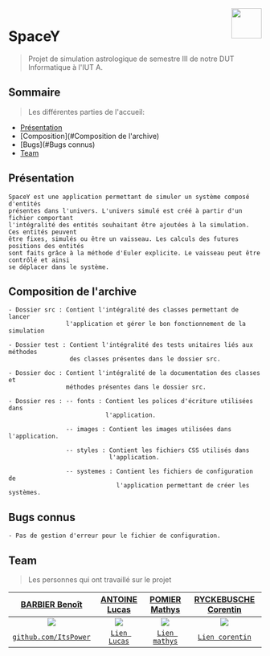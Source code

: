 <img src="https://git-iut.univ-lille1.fr/uploads/-/system/project/avatar/3247/spacey.png" align="right" height="60" width="60"/>

# SpaceY

> Projet de simulation astrologique de semestre III de notre DUT Informatique à l'IUT A.

## Sommaire

> Les différentes parties de l'accueil:

- [Présentation](#Présentation)
- [Composition](#Composition de l'archive)
- [Bugs](#Bugs connus)
- [Team](#Team)


## Présentation

    SpaceY est une application permettant de simuler un système composé d'entités 
    présentes dans l'univers. L'univers simulé est créé à partir d'un fichier comportant 
    l'intégralité des entités souhaitant être ajoutées à la simulation. Ces entités peuvent 
    être fixes, simulés ou être un vaisseau. Les calculs des futures positions des entités 
    sont faits grâce à la méthode d'Euler explicite. Le vaisseau peut être contrôlé et ainsi 
    se déplacer dans le système.

## Composition de l'archive
    - Dossier src : Contient l'intégralité des classes permettant de lancer 
                    l'application et gérer le bon fonctionnement de la simulation
                    
    - Dossier test : Contient l'intégralité des tests unitaires liés aux méthodes
                     des classes présentes dans le dossier src.
                     
    - Dossier doc : Contient l'intégralité de la documentation des classes et 
                    méthodes présentes dans le dossier src.
                    
    - Dossier res : -- fonts : Contient les polices d'écriture utilisées dans
                               l'application.
                               
                    -- images : Contient les images utilisées dans l'application.
                    
                    -- styles : Contient les fichiers CSS utilisés dans 
                                l'application.
                                
                    -- systemes : Contient les fichiers de configuration de 
                                  l'application permettant de créer les systèmes.
                                  
## Bugs connus
    - Pas de gestion d'erreur pour le fichier de configuration.

## Team
> Les personnes qui ont travaillé sur le projet

| <a href="http://ItsPower.fr" target="_blank">**BARBIER Benoît**</a> | <a href="https://www.lucas-antoine.com/" target="_blank">**ANTOINE Lucas**</a> | <a href="https://www.mathys-pomier.fr/" target="_blank">**POMIER Mathys**</a> | <a href="https://www.google.fr/" target="_blank">**RYCKEBUSCHE Corentin**</a> |
| :---: |:---:| :---:| :---:|
|<img src="https://avatars2.githubusercontent.com/u/34723487?s=200" align="center"/>|<img src="https://git-iut.univ-lille1.fr/uploads/-/system/project/avatar/3247/spacey.png?width=160" align="center"/>|<img src="https://git-iut.univ-lille1.fr/uploads/-/system/project/avatar/3247/spacey.png?width=160" align="center"/>|<img src="https://git-iut.univ-lille1.fr/uploads/-/system/project/avatar/3247/spacey.png?width=160" align="center"/>|
| <a href="http://github.com/ItsPower" target="_blank">`github.com/ItsPower`</a> | <a href="https://www.github.com/lucasantoine" target="_blank">`Lien Lucas`</a> | <a href="https://www.github.com/Elkios_" target="_blank">`Lien mathys`</a> | <a href="https://www.google.fr/" target="_blank">`Lien corentin`</a> 
